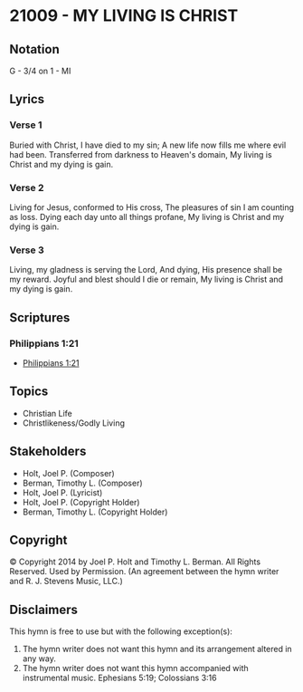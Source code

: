 # 21009 - MY LIVING IS CHRIST

## Notation

G - 3/4 on 1 - MI

## Lyrics

### Verse 1

Buried with Christ, I have died to my sin; A new life now fills me where evil had been. Transferred from darkness to Heaven's domain, My living is Christ and my dying is gain.

### Verse 2

Living for Jesus, conformed to His cross, The pleasures of sin I am counting as loss. Dying each day unto all things profane, My living is Christ and my dying is gain.

### Verse 3

Living, my gladness is serving the Lord, And dying, His presence shall be my reward. Joyful and blest should I die or remain, My living is Christ and my dying is gain.


## Scriptures

### Philippians 1:21

- [Philippians 1:21](https://www.biblegateway.com/passage/?search=Philippians%201%3A21)


## Topics

- Christian Life
- Christlikeness/Godly Living

## Stakeholders

- Holt, Joel P. (Composer)
- Berman, Timothy L. (Composer)
- Holt, Joel P. (Lyricist)
- Holt, Joel P. (Copyright Holder)
- Berman, Timothy L. (Copyright Holder)

## Copyright

© Copyright 2014 by Joel P. Holt and Timothy L. Berman. All Rights Reserved. Used by Permission.
(An agreement between the hymn writer and R. J. Stevens Music, LLC.)

## Disclaimers

This hymn is free to use but with the following exception(s):
1. The hymn writer does not want this hymn and its arrangement altered in any way.
2. The hymn writer does not want this hymn accompanied with instrumental music.
Ephesians 5:19; Colossians 3:16

